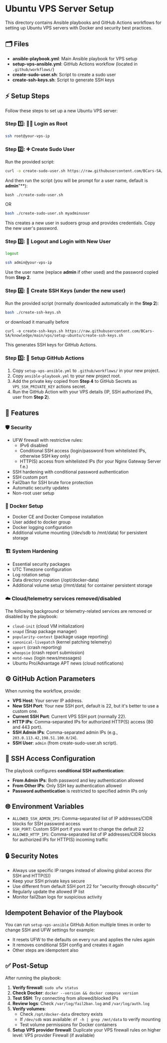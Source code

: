 # Ubuntu VPS Server Setup

This directory contains Ansible playbooks and GitHub Actions workflows for setting up Ubuntu VPS servers with Docker and security best practices.

## 🗂️ Files

- **ansible-playbook.yml**: Main Ansible playbook for VPS setup
- **setup-vps-ansible.yml**: GitHub Actions workflow (located in `.github/workflows/`)
- **create-sudo-user.sh**: Script to create a sudo user
- **create-ssh-keys.sh**: Script to generate SSH keys

## ⚡ Setup Steps

Follow these steps to set up a new Ubuntu VPS server:

### Step 1️⃣: 🧑‍💻 Login as Root
```bash
ssh root@your-vps-ip
```

### Step 2️⃣: ➕ Create Sudo User
Run the provided script:
```bash
curl -o create-sudo-user.sh https://raw.githubusercontent.com/BCars-SA/knowledge/main/vps/setup-ubuntu/create-sudo-user.sh
```
And then run the script (you will be prompt for a user name, default is **admin**"**):
```
bash ./create-sudo-user.sh
```
OR
```bash
bash ./create-sudo-user.sh myadminuser
```
This creates a new user in sudoers group and provides credentials.
Copy the new user's password.

### Step 3️⃣: 🔄 Logout and Login with New User
```bash
logout
```
```bash
ssh admin@your-vps-ip
```
Use the user name (replace **admin** if other used) and the password copied from **Step 2**.

### Step 4️⃣: 🔑 Create SSH Keys (under the new user)
Run the provided script (normally downloaded automatically in the **Step 2**):
```bash
bash ./create-ssh-keys.sh
```
or download it manually before
```
curl -o create-ssh-keys.sh https://raw.githubusercontent.com/BCars-SA/knowledge/main/vps/setup-ubuntu/create-ssh-keys.sh
```
This generates SSH keys for GitHub Actions.

### Step 5️⃣: 🐙 Setup GitHub Actions
1. Copy `setup-vps-ansible.yml` to `.github/workflows/` in your new project.
2. Copy `ansible-playbook.yml` to your new project root.
3. Add the private key copied from **Step 4** to GitHub Secrets as `VPS_SSH_PRIVATE_KEY` actions secret.
4. Run the GitHub Action with your VPS details (IP, SSH authorized IPs, user from **Step 2**).

## 🚀 Features

### 🛡️ Security
- UFW firewall with restrictive rules:
   - IPv6 disabled
   - Conditional SSH access (login/password from whitelisted IPs, otherwise SSH key only)
   - HTTP(S) access from whitelisted IPs (for your Nginx Gateway Server f.e.)
- SSH hardening with conditional password authentication
- SSH custom port
- Fail2ban for SSH brute force protection
- Automatic security updates
- Non-root user setup

### 🐳 Docker Setup
- Docker CE and Docker Compose installation
- User added to docker group
- Docker logging configuration
- Additional volume mounting (/dev/sdb to /mnt/data) for persistent storage

### 🏗️ System Hardening
- Essential security packages
- UTC Timezone configuration
- Log rotation setup
- Data directory creation (/opt/docker-data)
- Additional volume setup (/mnt/data) for container persistent storage

### ☁️ Cloud/telemetry services removed/disabled

The following background or telemetry-related services are removed or disabled by the playbook:

- `cloud-init` (cloud VM initialization)
- `snapd` (Snap package manager)
- `popularity-contest` (package usage reporting)
- `canonical-livepatch` (kernel patching telemetry)
- `apport` (crash reporting)
- `whoopsie` (crash report submission)
- `motd-news` (login news/messages)
- Ubuntu Pro/Advantage APT news (cloud notifications)

## ⚙️ GitHub Action Parameters

When running the workflow, provide:
- **VPS Host**: Your server IP address.
- **New SSH Port**: Your new SSH port, default is 22, but it's better to use a custom one.
- **Current SSH Port**: Current VPS SSH port (normally 22).
- **HTTP IPs**: Comma-separated IPs for authorized HTTP(S) access (80 and 443 port).
- **SSH Admin IPs**: Comma-separated admin IPs (e.g., `203.0.113.42,198.51.100.0/24`).
- **SSH User**: `admin` (from create-sudo-user.sh script).

## 🔑 SSH Access Configuration

The playbook configures **conditional SSH authentication**:

- **From Admin IPs**: Both password and key authentication allowed
- **From Other IPs**: Only SSH key authentication allowed
- **Password authentication** is restricted to specified admin IPs only

## 🌐 Environment Variables

- `ALLOWED_SSH_ADMIN_IPS`: Comma-separated list of IP addresses/CIDR blocks for SSH password access
- `SSH_PORT`: Custom SSH port if you want to change the default 22
- `ALLOWED_HTTP_IPS`: Comma-separated list of IP addresses/CIDR blocks for authorized IPs for HTTP(S) incoming traffic

## 🔒 Security Notes

- Always use specific IP ranges instead of allowing global access (for SSH and HTTP(S))
- Keep your SSH private keys secure
- Use different from default SSH port 22 for "security through obscurity"
- Regularly update the allowed IP list
- Monitor fail2ban logs for suspicious activity

## Idempotent Behavior of the Playbook
You can run `setup-vps-ansible` GitHub Action multiple times in order to change SSH and UFW settings for example:
- It resets UFW to the defaults on every run and applies the rules again
- It removes conditional SSH config and creates it again
- Other steps are idempotent also

## ✅ Post-Setup

After running the playbook:

1. **Verify firewall**: `sudo ufw status`
2. **Check Docker**: `docker --version && docker compose version`  
3. **Test SSH**: Try connecting from allowed/blocked IPs
4. **Review logs**: Check `/var/log/fail2ban.log` and `/var/log/auth.log`
5. **Verify volumes**: 
   - Check `/opt/docker-data` directory exists
   - If `/dev/sdb` was available: `df -h | grep /mnt/data` to verify mounting
   - Test volume permissions for Docker containers
6. **Setup VPS provider firewall**: Duplicate your VPS firewall rules on higher level: VPS provider Firewall (if available)
